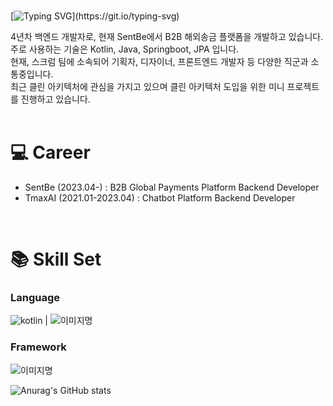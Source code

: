 <br/>

[![Typing SVG](https://readme-typing-svg.demolab.com?font=Ubuntu&size=30&pause=1000&color=F7F7F7&width=435&lines=Hello+!+I'm+Dain+Kim+!)](https://git.io/typing-svg)

4년차 백엔드 개발자로, 현재 SentBe에서 B2B 해외송금 플랫폼을 개발하고 있습니다. <br/>
주로 사용하는 기술은 Kotlin, Java, Springboot, JPA 입니다. <br/>
현재, 스크럼 팀에 소속되어 기획자, 디자이너, 프론트엔드 개발자 등 다양한 직군과 소통중입니다. <br/>
최근 클린 아키텍처에 관심을 가지고 있으며 클린 아키텍처 도입을 위한 미니 프로젝트를 진행하고 있습니다. <br/>
<br/>

# 💻 Career
- SentBe (2023.04-)        : B2B Global Payments Platform Backend Developer
- TmaxAI (2021.01-2023.04) : Chatbot Platform Backend Developer
<br/>

# 📚 Skill Set
### Language
<img alt="kotlin" src ="https://img.shields.io/badge/Kotlin-7F52FF.svg?&style=for-the-badge&logo=Kotlin&logoColor=white"/> |
<img alt="이미지명" src ="https://img.shields.io/badge/Java-007396.svg?&style=for-the-badge&logo=Java&logoColor=white"/>

### Framework
<img alt="이미지명" src ="https://img.shields.io/badge/Springboot-6DB33F.svg?&style=for-the-badge&logo=Springboot&logoColor=white"/>


<br/>


![Anurag's GitHub stats](https://github-readme-stats.vercel.app/api?username=dain7&show_icons=true&theme=radical)
